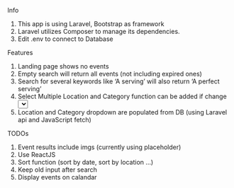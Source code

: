 Info
1. This app is using Laravel, Bootstrap as framework
2. Laravel utilizes Composer to manage its dependencies. 
3. Edit .env to connect to Database

Features
1. Landing page shows no events
2. Empty search will return all events (not including expired ones)
3. Search for several keywords like ‘A serving’ will also return ‘A perfect serving’
4. Select Multiple Location and Category function can be added if change <select name='location'> to <select name='location[]’> (but we are not allowed to change unchanged.php)
5. Location and Category dropdown are populated from DB (using Laravel api and JavaScript fetch)

TODOs
1. Event results include imgs (currently using placeholder)
2. Use ReactJS
3. Sort function (sort by date, sort by location …)
4. Keep old input after search
5. Display events on calandar

